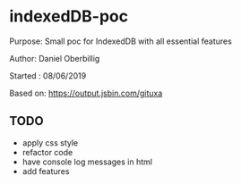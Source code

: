 # indexedDB-poc

Purpose: Small poc for IndexedDB with all essential features

Author: Daniel Oberbillig

Started : 08/06/2019

Based on: https://output.jsbin.com/gituxa

## TODO
* apply css style
* refactor code
* have console log messages in html
* add features
